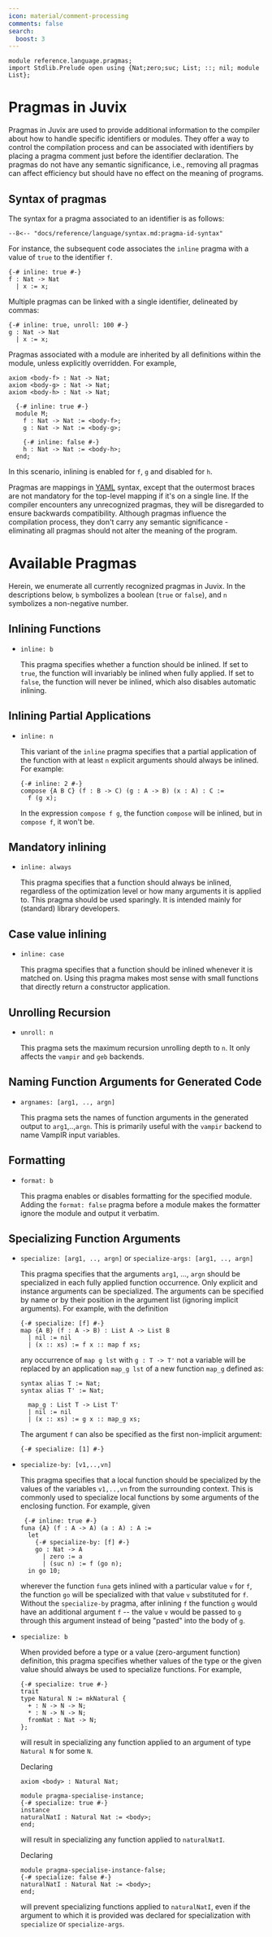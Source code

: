 ```yaml
---
icon: material/comment-processing
comments: false
search:
  boost: 3
---
```


```juvix hide
module reference.language.pragmas;
import Stdlib.Prelude open using {Nat;zero;suc; List; ::; nil; module List};
```

# Pragmas in Juvix

Pragmas in Juvix are used to provide additional information to the
compiler about how to handle specific identifiers or modules. They
offer a way to control the compilation process and can be associated
with identifiers by placing a pragma comment just before the
identifier declaration. The pragmas do not have any semantic significance,
i.e., removing all pragmas can affect efficiency but should have no
effect on the meaning of programs.

## Syntax of pragmas

The syntax for a pragma associated to an identifier is as follows:

```text
--8<-- "docs/reference/language/syntax.md:pragma-id-syntax"
```

For instance, the subsequent code associates the `inline` pragma with a value of
`true` to the identifier `f`.

```juvix
{-# inline: true #-}
f : Nat -> Nat
  | x := x;
```

Multiple pragmas can be linked with a single identifier, delineated by commas:

```juvix
{-# inline: true, unroll: 100 #-}
g : Nat -> Nat
  | x := x;
```

Pragmas associated with a module are inherited by all definitions within the
module, unless explicitly overridden. For example,

```juvix hide
axiom <body-f> : Nat -> Nat;
axiom <body-g> : Nat -> Nat;
axiom <body-h> : Nat -> Nat;
```

```juvix
  {-# inline: true #-}
  module M;
    f : Nat -> Nat := <body-f>;
    g : Nat -> Nat := <body-g>;

    {-# inline: false #-}
    h : Nat -> Nat := <body-h>;
  end;
```

In this scenario, inlining is enabled for `f`, `g` and disabled for `h`.

Pragmas are mappings in [YAML](https://yaml.org/) syntax, except that the outermost
braces are not mandatory for the top-level mapping if it's on a single line. If
the compiler encounters any unrecognized pragmas, they will be disregarded to
ensure backwards compatibility. Although pragmas influence the compilation
process, they don't carry any semantic significance - eliminating all pragmas
should not alter the meaning of the program.

# Available Pragmas

Herein, we enumerate all currently recognized pragmas in Juvix. In the
descriptions below, `b` symbolizes a boolean (`true` or `false`), and `n`
symbolizes a non-negative number.

## Inlining Functions

- `inline: b`

  This pragma specifies whether a function should be inlined. If set to `true`,
  the function will invariably be inlined when fully applied. If set to `false`,
  the function will never be inlined, which also disables automatic inlining.

## Inlining Partial Applications

- `inline: n`

  This variant of the `inline` pragma specifies that a partial application of
  the function with at least `n` explicit arguments should always be inlined.
  For example:

  ```juvix
  {-# inline: 2 #-}
  compose {A B C} (f : B -> C) (g : A -> B) (x : A) : C :=
    f (g x);
  ```

  In the expression `compose f g`, the function `compose` will be inlined, but
  in `compose f`, it won't be.

## Mandatory inlining

- `inline: always`

  This pragma specifies that a function should always be inlined,
  regardless of the optimization level or how many arguments it is
  applied to. This pragma should be used sparingly. It is intended
  mainly for (standard) library developers.

## Case value inlining

- `inline: case`

  This pragma specifies that a function should be inlined whenever it
  is matched on. Using this pragma makes most sense with small
  functions that directly return a constructor application.

## Unrolling Recursion

- `unroll: n`

  This pragma sets the maximum recursion unrolling depth to `n`. It only affects
  the `vampir` and `geb` backends.

## Naming Function Arguments for Generated Code

- `argnames: [arg1, .., argn]`

  This pragma sets the names of function arguments in the generated output to
  `arg1`,..,`argn`. This is primarily useful with the `vampir` backend to name
  VampIR input variables.

## Formatting

- `format: b`

  This pragma enables or disables formatting for the specified module. Adding
  the `format: false` pragma before a module makes the formatter ignore the
  module and output it verbatim.

## Specializing Function Arguments

- `specialize: [arg1, .., argn]` or `specialize-args: [arg1, .., argn]`

  This pragma specifies that the arguments `arg1`, ..., `argn` should
  be specialized in each fully applied function occurrence. Only
  explicit and instance arguments can be specialized. The arguments
  can be specified by name or by their position in the argument list
  (ignoring implicit arguments). For example, with the definition

  ```juvix
  {-# specialize: [f] #-}
  map {A B} (f : A -> B) : List A -> List B
    | nil := nil
    | (x :: xs) := f x :: map f xs;
  ```

  any occurrence of `map g lst` with `g : T -> T'` not a variable will
  be replaced by an application `map_g lst` of a new function `map_g`
  defined as:

  ```juvix hide
  syntax alias T := Nat;
  syntax alias T' := Nat;
  ```

  ```juvix
    map_g : List T -> List T'
    | nil := nil
    | (x :: xs) := g x :: map_g xs;
  ```

  The argument `f` can also be specified as the first non-implicit argument:

  ```text
  {-# specialize: [1] #-}
  ```

- `specialize-by: [v1,..,vn]`

  This pragma specifies that a local function should be specialized by
  the values of the variables `v1,..,vn` from the surrounding
  context. This is commonly used to specialize local functions by some
  arguments of the enclosing function. For example, given

  ```juvix
   {-# inline: true #-}
  funa {A} (f : A -> A) (a : A) : A :=
    let
      {-# specialize-by: [f] #-}
      go : Nat -> A
        | zero := a
        | (suc n) := f (go n);
    in go 10;
  ```

  wherever the function `funa` gets inlined with a particular value `v`
  for `f`, the function `go` will be specialized with that value `v`
  substituted for `f`. Without the `specialize-by` pragma, after
  inlining `f` the function `g` would have an additional argument `f`
  -- the value `v` would be passed to `g` through this argument instead
  of being "pasted" into the body of `g`.

- `specialize: b`

  When provided before a type or a value (zero-argument function)
  definition, this pragma specifies whether values of the type or the
  given value should always be used to specialize functions. For
  example,

  ```juvix
  {-# specialize: true #-}
  trait
  type Natural N := mkNatural {
    + : N -> N -> N;
    * : N -> N -> N;
    fromNat : Nat -> N;
  };
  ```

  will result in specializing any function applied to an argument of
  type `Natural N` for some `N`.

  Declaring

  ```juvix hide
  axiom <body> : Natural Nat;
  ```

  ```juvix extract-module-statements
  module pragma-specialise-instance;
  {-# specialize: true #-}
  instance
  naturalNatI : Natural Nat := <body>;
  end;
  ```

  will result in specializing any function applied to `naturalNatI`.

  Declaring

  ```juvix extract-module-statements
  module pragma-specialise-instance-false;
  {-# specialize: false #-}
  naturalNatI : Natural Nat := <body>;
  end;
  ```

  will prevent specializing functions applied to `naturalNatI`, even
  if the argument to which it is provided was declared for
  specialization with `specialize` or `specialize-args`.

